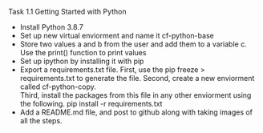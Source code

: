  Task 1.1 Getting Started with Python

* Install Python 3.8.7
* Set up new virtual enviorment and name it cf-python-base
* Store two values a and b from the user and add them to a variable c.  Use the print() function to print values 
* Set up ipython by installing it with pip
* Export a requirements.txt file.  First, use the pip freeze > requirements.txt to generate the file.  Second, create a new enviorment called cf-python-copy.  
Third, install the packages from this file in any other enviorment using the following.  pip install -r requirements.txt
* Add a README.md file, and post to github along with taking images of all the steps.  
